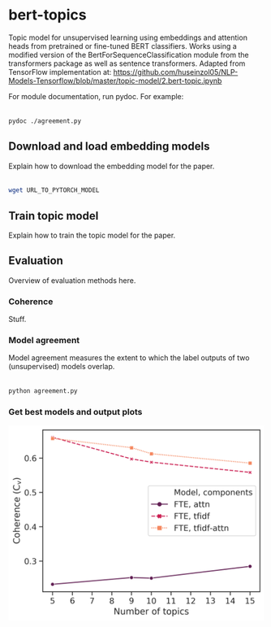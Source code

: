 # bert-topics

Topic model for unsupervised learning using embeddings and attention heads from pretrained or fine-tuned BERT classifiers. Works using a modified version of the BertForSequenceClassification module from the transformers package as well as sentence transformers. Adapted from TensorFlow implementation at: https://github.com/huseinzol05/NLP-Models-Tensorflow/blob/master/topic-model/2.bert-topic.ipynb

For module documentation, run pydoc. For example:

```bash

pydoc ./agreement.py

```

## Download and load embedding models

Explain how to download the embedding model for the paper.

```bash

wget URL_TO_PYTORCH_MODEL

```

## Train topic model

Explain how to train the topic model for the paper.

## Evaluation

Overview of evaluation methods here.

### Coherence

Stuff.

### Model agreement

Model agreement measures the extent to which the label outputs of two (unsupervised) models overlap. 

```bash

python agreement.py

```

### Get best models and output plots

![CV_plot](outputs/best_tm/CV_plot.png)

